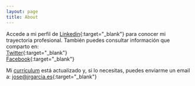 ```yaml
---
layout: page
title: About
---
```


Accede a mi perfil de [Linkedin](https://www.linkedin.com/in/joseramongg){:target="_blank"} para conocer mi trayectoria profesional. También puedes consultar información que comparto en:  
[Twitter](https://twitter.com/joseramongg){:target="_blank"}    
[Facebook](https://www.facebook.com/joseramon.garcia.3382/){:target="_blank"}  

Mi [currículum](cv.md) está actualizado y, si lo necesitas, puedes enviarme un email a: [jose@jrgarcia.es](mailto:jose@jrgarcia.es){:target="_blank"} 